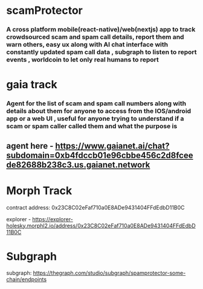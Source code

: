 # scamProtector

### A cross platform mobile(react-native)/web(nextjs) app to track crowdsourced scam and spam call details, report them and warn others, easy ux along with AI chat interface with constantly updated spam call data , subgraph to listen to report events  , worldcoin to let only real humans to report




# gaia track 

### Agent for the list of scam and spam call numbers along with details about them for anyone to access from the IOS/android app  or a web UI , useful for anyone trying to understand if a scam or spam caller called them and what the purpose is

## agent here - https://www.gaianet.ai/chat?subdomain=0xb4fdccb01e96cbbe456c2d8fceede82688b238c3.us.gaianet.network

# Morph Track

contract address: 0x23C8C02eFaf710a0E8ADe9431404FFdEdbD11B0C

explorer -   https://explorer-holesky.morphl2.io/address/0x23C8C02eFaf710a0E8ADe9431404FFdEdbD11B0C

# Subgraph 

subgraph: https://thegraph.com/studio/subgraph/spamprotector-some-chain/endpoints
